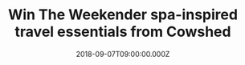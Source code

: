 ---
campaign-uuid: "c-2feb7c5e-b9c9-4687-9eef-45484ac297ac"
type: "Preview"
category: "Gifts"
date: "2018-09-07T09:00:00.000Z"
end-date: "2018-11-07T23:59:00.000Z"
disable-form: false
is_promoted: true
has_entry_page: true
title: "Win The Weekender spa-inspired travel essentials from Cowshed"
competition-description: "<p>We want you to enjoy your holidays in the best possible\
  \ way… in order to make your retreat more special we want to give you The Weekender\
  \  spa-inspired travel essentials from Cowshed.</p>\r\n<p>Stay healthy, stay beautiful\
  \ with Cowshed.</p>"
hero-header: "Win The Weekender spa-inspired travel essentials from Cowshed"
terms-confirmation: "N/A"
banner-img: "https://assets.expresslyapp.com/asset-8e655771-6c27-4861-9ea9-a2e178150f49.jpg"
logo-left-href: "https://www.cowshed.com/uk/"
logo-left-image: "https://assets.expresslyapp.com/asset-e2fdd686-d311-4e35-a841-1b9e496ff923.jpg"
logo-left-title: "Cowshed"
bg-image-hero: "https://assets.expresslyapp.com/asset-e2537016-e99f-42dd-9205-f795bf2ee0af.jpg"
bg-image-first: "https://assets.expresslyapp.com/asset-93179e2a-a547-4afc-9e22-4619b86113e7.jpg"
section1-content: "</p>The Weekender from British label Cowshed is designed to make\
  \ your retreat all the more special, this handy kit of minis includes all the products\
  \ you need to get a spa-inspired experience in your own home.</p>\r\n<p>With everything\
  \ from earplugs to deodorant, your body is in good, cruelty-free hands. Arriving\
  \ in a handy pouch, it’s ready to pack up and go.</p> \r\n<p>Think no more and don’\
  t miss out on this fantastic opportunity to win The Weekender kit from Cowshed.’\
  You time’ is definitely due.</p>"
entry-title: "Win The Weekender spa-inspired travel essentials from Cowshed"
entry-content: "Enter the draw to win the Weekender spa-inspired travel essentials\
  \ from Cowshed by completing the form below before 23:59 on 7th of November 2018."
has-winner: false
prize-description: "The Weekender spa-inspired travel essentials from Cowshed"
special-conditions: "Multiple entries are allowed up to one every day."
---